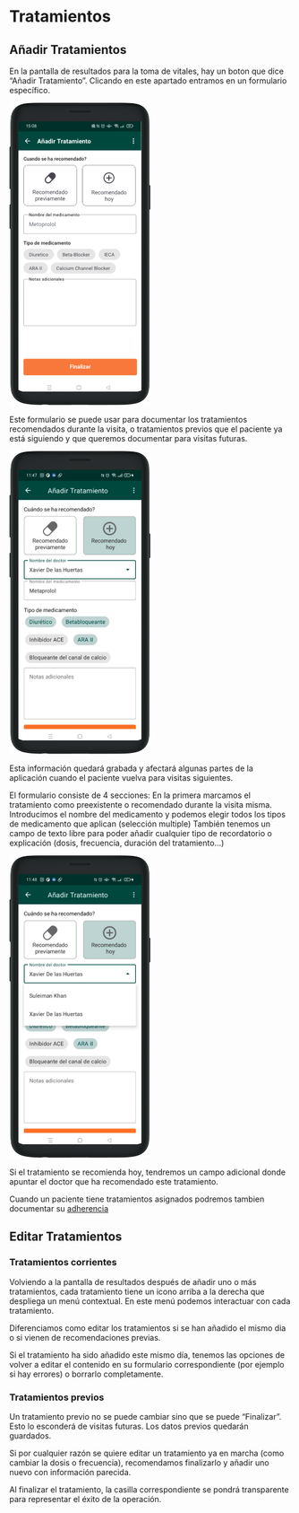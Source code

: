 # Tratamientos

## Añadir Tratamientos

En la pantalla de resultados para la toma de vitales, hay un boton que dice “Añadir Tratamiento”. Clicando en este apartado entramos en un formulario específico. 

<img src="../assets/treatment-1.png" width="50%">

Este formulario se puede usar para documentar los tratamientos recomendados durante la visita, o tratamientos previos que el paciente ya está siguiendo y que queremos documentar para visitas futuras.

<img src="../assets/treatment-2.png" width="50%">


Esta información quedará grabada y afectará algunas partes de la aplicación cuando el paciente vuelva para visitas siguientes. 

El formulario consiste de 4 secciones:
En la primera marcamos el tratamiento como preexistente o recomendado durante la visita misma.
Introducimos el nombre del medicamento y podemos elegir todos los tipos de medicamento que aplican (selección multiple)
También tenemos un campo de texto libre para poder añadir cualquier tipo de recordatorio o explicación (dosis, frecuencia, duración del tratamiento…)

<img src="../assets/treatment-3.png" width="50%">

Si el tratamiento se recomienda hoy, tendremos un campo adicional donde apuntar el doctor que ha recomendado este tratamiento.

Cuando un paciente tiene tratamientos asignados podremos tambien documentar su [adherencia](adherence.md)

## Editar Tratamientos

### Tratamientos corrientes

Volviendo a la pantalla de resultados después de añadir uno o más tratamientos, cada tratamiento tiene un icono arriba a la derecha que despliega un menú contextual. En este menú podemos interactuar con cada tratamiento.

Diferenciamos como editar los tratamientos si se han añadido el mismo dia o si vienen de recomendaciones previas.

Si el tratamiento ha sido añadido este mismo día, tenemos las opciones de volver a editar el contenido en su formulario correspondiente (por ejemplo si hay errores) o borrarlo completamente.

### Tratamientos previos

Un tratamiento previo no se puede cambiar sino que se puede “Finalizar”. Esto lo esconderá de visitas futuras. Los datos previos quedarán guardados.

Si por cualquier razón se quiere editar un tratamiento ya en marcha (como cambiar la dosis o frecuencia), recomendamos finalizarlo y añadir uno nuevo con información parecida.

Al finalizar el tratamiento, la casilla correspondiente se pondrá transparente para representar el éxito de la operación.
